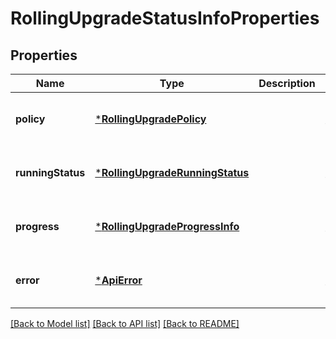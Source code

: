 # RollingUpgradeStatusInfoProperties


## Properties
Name | Type | Description | Notes
------------ | ------------- | ------------- | -------------
**policy** | [***RollingUpgradePolicy**](RollingUpgradePolicy.md) |  | [optional] [default to nothing]
**runningStatus** | [***RollingUpgradeRunningStatus**](RollingUpgradeRunningStatus.md) |  | [optional] [default to nothing]
**progress** | [***RollingUpgradeProgressInfo**](RollingUpgradeProgressInfo.md) |  | [optional] [default to nothing]
**error** | [***ApiError**](ApiError.md) |  | [optional] [default to nothing]


[[Back to Model list]](../README.md#models) [[Back to API list]](../README.md#api-endpoints) [[Back to README]](../README.md)



